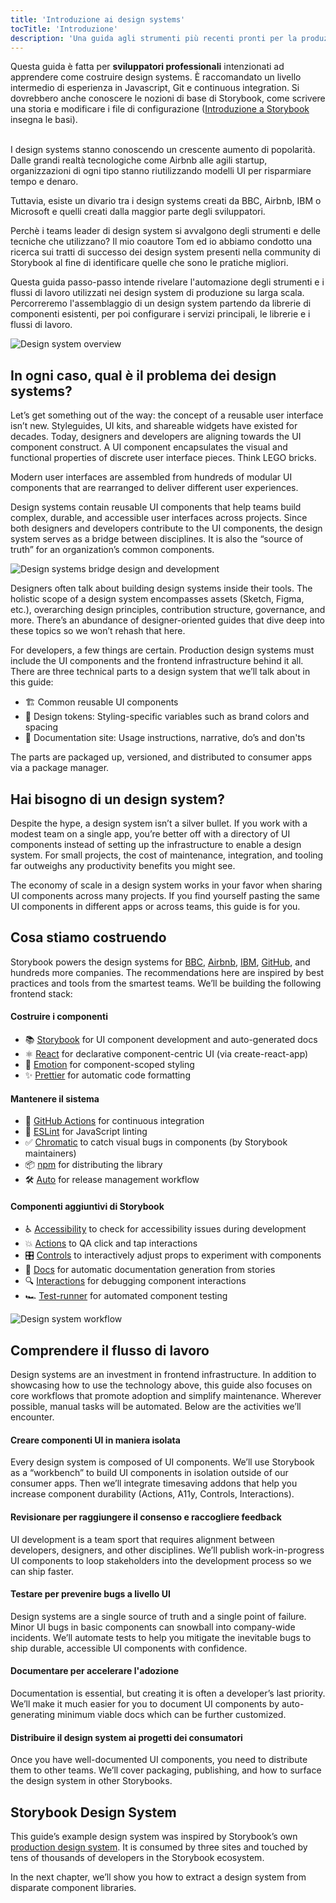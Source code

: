 ```yaml
---
title: 'Introduzione ai design systems'
tocTitle: 'Introduzione'
description: 'Una guida agli strumenti più recenti pronti per la produzione per i design systems'
---
```


<div class="aside">Questa guida è fatta per <b>sviluppatori professionali</b> intenzionati ad apprendere come costruire design systems. È raccomandato un livello intermedio di esperienza in Javascript, Git e continuous integration. 
Si dovrebbero anche conoscere le nozioni di base di Storybook, come scrivere una storia e modificare i file di configurazione
(<a href="/intro-to-storybook">Introduzione a Storybook</a> insegna le basi).
</div>
<br/>

I design systems stanno conoscendo un crescente aumento di popolarità. Dalle grandi realtà tecnologiche come Airbnb alle agili startup, organizzazioni di ogni tipo stanno riutilizzando modelli UI per risparmiare tempo e denaro.

Tuttavia, esiste un divario tra i design systems creati da BBC, Airbnb, IBM o Microsoft e quelli creati dalla maggior parte degli sviluppatori.

Perchè i teams leader di design system si avvalgono degli strumenti e delle tecniche che utilizzano?
Il mio coautore Tom ed io abbiamo condotto una ricerca sui tratti di successo dei design system presenti nella community di Storybook al fine di identificare quelle che sono le pratiche migliori.

Questa guida passo-passo intende rivelare l'automazione degli strumenti e i flussi di lavoro utilizzati nei design system di produzione su larga scala.
Percorreremo l'assemblaggio di un design system partendo da librerie di componenti esistenti, per poi configurare i servizi principali, le librerie e i flussi di lavoro.

![Design system overview](/design-systems-for-developers/design-system-overview.jpg)

## In ogni caso, qual è il problema dei design systems?

Let’s get something out of the way: the concept of a reusable user interface isn’t new. Styleguides, UI kits, and shareable widgets have existed for decades. Today, designers and developers are aligning towards the UI component construct. A UI component encapsulates the visual and functional properties of discrete user interface pieces. Think LEGO bricks.

Modern user interfaces are assembled from hundreds of modular UI components that are rearranged to deliver different user experiences.

Design systems contain reusable UI components that help teams build complex, durable, and accessible user interfaces across projects. Since both designers and developers contribute to the UI components, the design system serves as a bridge between disciplines. It is also the “source of truth” for an organization’s common components.

![Design systems bridge design and development](/design-systems-for-developers/design-system-context.jpg)

Designers often talk about building design systems inside their tools. The holistic scope of a design system encompasses assets (Sketch, Figma, etc.), overarching design principles, contribution structure, governance, and more. There’s an abundance of designer-oriented guides that dive deep into these topics so we won’t rehash that here.

For developers, a few things are certain. Production design systems must include the UI components and the frontend infrastructure behind it all. There are three technical parts to a design system that we’ll talk about in this guide:

- 🏗 Common reusable UI components
- 🎨 Design tokens: Styling-specific variables such as brand colors and spacing
- 📕 Documentation site: Usage instructions, narrative, do’s and don'ts

The parts are packaged up, versioned, and distributed to consumer apps via a package manager.

## Hai bisogno di un design system?

Despite the hype, a design system isn’t a silver bullet. If you work with a modest team on a single app, you’re better off with a directory of UI components instead of setting up the infrastructure to enable a design system. For small projects, the cost of maintenance, integration, and tooling far outweighs any productivity benefits you might see.

The economy of scale in a design system works in your favor when sharing UI components across many projects. If you find yourself pasting the same UI components in different apps or across teams, this guide is for you.

## Cosa stiamo costruendo

Storybook powers the design systems for [BBC](https://www.bbc.co.uk/iplayer/storybook/index.html?path=/story/style-guide--colours), [Airbnb](https://github.com/airbnb/lunar), [IBM](https://www.carbondesignsystem.com/), [GitHub](https://primer.style/css/), and hundreds more companies. The recommendations here are inspired by best practices and tools from the smartest teams. We’ll be building the following frontend stack:

#### Costruire i componenti

- 📚 [Storybook](http://storybook.js.org) for UI component development and auto-generated docs
- ⚛️ [React](https://reactjs.org/) for declarative component-centric UI (via create-react-app)
- 💅 [Emotion](https://emotion.sh/docs/introduction) for component-scoped styling
- ✨ [Prettier](https://prettier.io/) for automatic code formatting

#### Mantenere il sistema

- 🚥 [GitHub Actions](https://github.com/features/actions) for continuous integration
- 📐 [ESLint](https://eslint.org/) for JavaScript linting
- ✅ [Chromatic](https://www.chromatic.com/?utm_source=storybook_website&utm_medium=link&utm_campaign=storybook) to catch visual bugs in components (by Storybook maintainers)
- 📦 [npm](https://npmjs.com) for distributing the library
- 🛠 [Auto](https://github.com/intuit/auto) for release management workflow

#### Componenti aggiuntivi di Storybook

- ♿ [Accessibility](https://github.com/storybookjs/storybook/tree/master/addons/a11y) to check for accessibility issues during development
- 💥 [Actions](https://storybook.js.org/docs/react/essentials/actions) to QA click and tap interactions
- 🎛 [Controls](https://storybook.js.org/docs/react/essentials/controls) to interactively adjust props to experiment with components
- 📕 [Docs](https://storybook.js.org/docs/react/writing-docs/introduction) for automatic documentation generation from stories
- 🔍 [Interactions](https://storybook.js.org/addons/@storybook/addon-interactions/) for debugging component interactions
- 🏎 [Test-runner](https://storybook.js.org/docs/react/writing-tests/test-runner) for automated component testing

![Design system workflow](/design-systems-for-developers/design-system-workflow.jpg)

## Comprendere il flusso di lavoro

Design systems are an investment in frontend infrastructure. In addition to showcasing how to use the technology above, this guide also focuses on core workflows that promote adoption and simplify maintenance. Wherever possible, manual tasks will be automated. Below are the activities we’ll encounter.

#### Creare componenti UI in maniera isolata

Every design system is composed of UI components. We’ll use Storybook as a “workbench” to build UI components in isolation outside of our consumer apps. Then we’ll integrate timesaving addons that help you increase component durability (Actions, A11y, Controls, Interactions).

#### Revisionare per raggiungere il consenso e raccogliere feedback

UI development is a team sport that requires alignment between developers, designers, and other disciplines. We’ll publish work-in-progress UI components to loop stakeholders into the development process so we can ship faster.

#### Testare per prevenire bugs a livello UI

Design systems are a single source of truth and a single point of failure. Minor UI bugs in basic components can snowball into company-wide incidents. We’ll automate tests to help you mitigate the inevitable bugs to ship durable, accessible UI components with confidence.

#### Documentare per accelerare l'adozione

Documentation is essential, but creating it is often a developer’s last priority. We’ll make it much easier for you to document UI components by auto-generating minimum viable docs which can be further customized.

#### Distribuire il design system ai progetti dei consumatori

Once you have well-documented UI components, you need to distribute them to other teams. We’ll cover packaging, publishing, and how to surface the design system in other Storybooks.

## Storybook Design System

This guide’s example design system was inspired by Storybook’s own [production design system](https://github.com/storybookjs/design-system). It is consumed by three sites and touched by tens of thousands of developers in the Storybook ecosystem.

In the next chapter, we’ll show you how to extract a design system from disparate component libraries.
